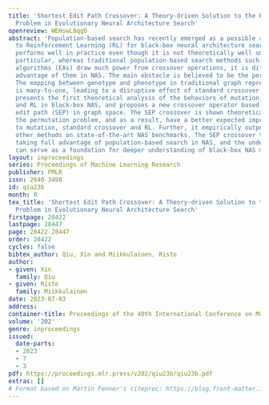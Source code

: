```yaml
---
title: 'Shortest Edit Path Crossover: A Theory-driven Solution to the Permutation
  Problem in Evolutionary Neural Architecture Search'
openreview: WEHswL8qgO
abstract: 'Population-based search has recently emerged as a possible alternative
  to Reinforcement Learning (RL) for black-box neural architecture search (NAS). It
  performs well in practice even though it is not theoretically well understood. In
  particular, whereas traditional population-based search methods such as evolutionary
  algorithms (EAs) draw much power from crossover operations, it is difficult to take
  advantage of them in NAS. The main obstacle is believed to be the permutation problem:
  The mapping between genotype and phenotype in traditional graph representations
  is many-to-one, leading to a disruptive effect of standard crossover. This paper
  presents the first theoretical analysis of the behaviors of mutation, crossover
  and RL in black-box NAS, and proposes a new crossover operator based on the shortest
  edit path (SEP) in graph space. The SEP crossover is shown theoretically to overcome
  the permutation problem, and as a result, have a better expected improvement compared
  to mutation, standard crossover and RL. Further, it empirically outperform these
  other methods on state-of-the-art NAS benchmarks. The SEP crossover therefore allows
  taking full advantage of population-based search in NAS, and the underlying theory
  can serve as a foundation for deeper understanding of black-box NAS methods in general.'
layout: inproceedings
series: Proceedings of Machine Learning Research
publisher: PMLR
issn: 2640-3498
id: qiu23b
month: 0
tex_title: 'Shortest Edit Path Crossover: A Theory-driven Solution to the Permutation
  Problem in Evolutionary Neural Architecture Search'
firstpage: 28422
lastpage: 28447
page: 28422-28447
order: 28422
cycles: false
bibtex_author: Qiu, Xin and Miikkulainen, Risto
author:
- given: Xin
  family: Qiu
- given: Risto
  family: Miikkulainen
date: 2023-07-03
address: 
container-title: Proceedings of the 40th International Conference on Machine Learning
volume: '202'
genre: inproceedings
issued:
  date-parts:
  - 2023
  - 7
  - 3
pdf: https://proceedings.mlr.press/v202/qiu23b/qiu23b.pdf
extras: []
# Format based on Martin Fenner's citeproc: https://blog.front-matter.io/posts/citeproc-yaml-for-bibliographies/
---
```

